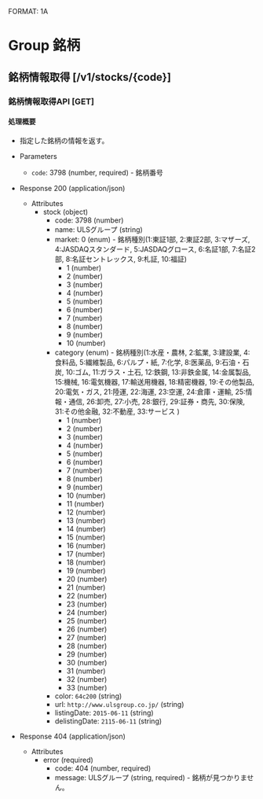 FORMAT: 1A
 
# Group 銘柄
 
## 銘柄情報取得 [/v1/stocks/{code}]
 
### 銘柄情報取得API [GET]
 
#### 処理概要
 
* 指定した銘柄の情報を返す。
 
+ Parameters
 
    + `code`: 3798 (number, required) - 銘柄番号
 
+ Response 200 (application/json)
 
    + Attributes
        + stock (object)
            + code: 3798 (number)
            + name: ULSグループ (string)
            + market: 0 (enum) - 銘柄種別(1:東証1部, 2:東証2部, 3:マザーズ, 4:JASDAQスタンダード, 5:JASDAQグロース, 6:名証1部, 7:名証2部, 8:名証セントレックス, 9:札証, 10:福証)
                + 1 (number)
                + 2 (number)
                + 3 (number)
                + 4 (number)
                + 5 (number)
                + 6 (number)
                + 7 (number)
                + 8 (number)
                + 9 (number)
                + 10 (number)
            + category (enum) - 銘柄種別(1:水産・農林, 2:鉱業, 3:建設業, 4:食料品, 5:繊維製品, 6:パルプ・紙, 7:化学, 8:医薬品, 9:石油・石炭, 10:ゴム, 11:ガラス・土石, 12:鉄鋼, 13:非鉄金属, 14:金属製品, 15:機械, 16:電気機器, 17:輸送用機器, 18:精密機器, 19:その他製品, 20:電気・ガス, 21:陸運, 22:海運, 23:空運, 24:倉庫・運輸, 25:情報・通信, 26:卸売, 27:小売, 28:銀行, 29:証券・商先, 30:保険, 31:その他金融, 32:不動産, 33:サービス )
                + 1 (number)
                + 2 (number)
                + 3 (number)
                + 4 (number)
                + 5 (number)
                + 6 (number)
                + 7 (number)
                + 8 (number)
                + 9 (number)
                + 10 (number)
                + 11 (number)
                + 12 (number)
                + 13 (number)
                + 14 (number)
                + 15 (number)
                + 16 (number)
                + 17 (number)
                + 18 (number)
                + 19 (number)
                + 20 (number)
                + 21 (number)
                + 22 (number)
                + 23 (number)
                + 24 (number)
                + 25 (number)
                + 26 (number)
                + 27 (number)
                + 28 (number)
                + 29 (number)
                + 30 (number)
                + 31 (number)
                + 32 (number)
                + 33 (number)
            + color: `64c200` (string)
            + url: `http://www.ulsgroup.co.jp/` (string)
            + listingDate: `2015-06-11` (string)
            + delistingDate: `2115-06-11` (string)

+ Response 404 (application/json)
 
    + Attributes
        + error (required)
            + code: 404 (number, required)
            + message: ULSグループ (string, required) - 銘柄が見つかりません。